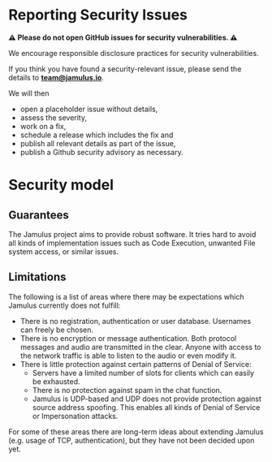 # Reporting Security Issues

**⚠️ Please do not open GitHub issues for security vulnerabilities. ⚠️**

We encourage responsible disclosure practices for security vulnerabilities.

If you think you have found a security-relevant issue, please send the details to **team@jamulus.io**.

We will then
- open a placeholder issue without details,
- assess the severity,
- work on a fix,
- schedule a release which includes the fix and
- publish all relevant details as part of the issue,
- publish a Github security advisory as necessary.


# Security model

## Guarantees
The Jamulus project aims to provide robust software.
It tries hard to avoid all kinds of implementation issues such as Code Execution, unwanted File system access, or similar issues.

## Limitations
The following is a list of areas where there may be expectations which Jamulus currently does not fulfill:

- There is no registration, authentication or user database.
  Usernames can freely be chosen.
- There is no encryption or message authentication.
  Both protocol messages and audio are transmitted in the clear.
  Anyone with access to the network traffic is able to listen to the audio or even modify it.
- There is little protection against certain patterns of Denial of Service:
  - Servers have a limited number of slots for clients which can easily be exhausted.
  - There is no protection against spam in the chat function.
  - Jamulus is UDP-based and UDP does not provide protection against source address spoofing. This enables all kinds of Denial of Service or Impersonation attacks.

For some of these areas there are long-term ideas about extending Jamulus (e.g. usage of TCP, authentication), but they have not been decided upon yet.
